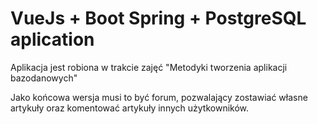 # VueJs + Boot Spring + PostgreSQL aplication

Aplikacja jest robiona w trakcie zajęć "Metodyki tworzenia aplikacji bazodanowych"

Jako końcowa wersja musi to być forum, pozwalający zostawiać własne artykuły oraz komentować artykuły innych użytkowników.


